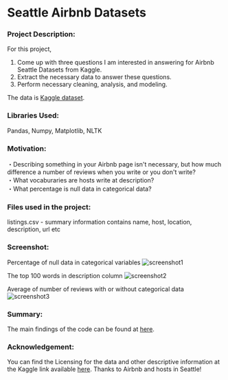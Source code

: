 # Seattle Airbnb Datasets

### Project Description:
For this project, 
1. Come up with three questions I am interested in answering for Airbnb Seattle Datasets from Kaggle.
2. Extract the necessary data to answer these questions.
3. Perform necessary cleaning, analysis, and modeling.

The data is [Kaggle dataset](https://www.kaggle.com/airbnb/seattle/data).

### Libraries Used:
Pandas, Numpy, Matplotlib, NLTK

### Motivation:
・Describing something in your Airbnb page isn't necessary, but how much difference a number of reviews when you write or you don't write?  
・What vocaburaries are hosts write at description?  
・What percentage is null data in categorical data?  

### Files used in the project:
listings.csv - summary information contains name, host, location, description, url etc

### Screenshot:

Percentage of null data in categorical variables
![screenshot1](https://user-images.githubusercontent.com/26545820/75114399-f691f600-5698-11ea-992b-7a2cf2ed1c55.png)

The top 100 words in description column
![screenshot2](https://user-images.githubusercontent.com/26545820/75114415-0c072000-5699-11ea-808c-f3453650197a.png)

Average of number of reviews with or without categorical data
![screenshot3](https://user-images.githubusercontent.com/26545820/74226225-88941900-4cff-11ea-866e-e1ce3c25cb17.png)

### Summary:
The main findings of the code can be found at [here]().

### Acknowledgement:
You can find the Licensing for the data and other descriptive information at the Kaggle link available [here](https://www.kaggle.com/airbnb/seattle). Thanks to Airbnb and hosts in Seattle!
